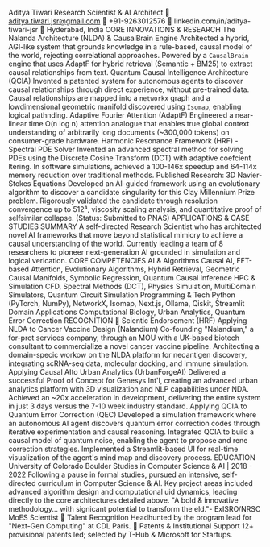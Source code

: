 Aditya Tiwari
Research Scientist & AI Architect
 aditya.tiwari.jsr@gmail.com
 +91-9263012576
 linkedin.com/in/aditya-tiwari-jsr
 Hyderabad, India
CORE INNOVATIONS & RESEARCH
The Nalanda Architecture (NLDA) & CausalBrain Engine
Architected a hybrid, AGI-like system that grounds knowledge in a
rule-based, causal model of the world, rejecting correlational
approaches.
Powered by a `CausalBrain` engine that uses AdaptF for hybrid
retrieval (Semantic + BM25) to extract causal relationships from text.
Quantum Causal Intelligence Architecture (QCIA)
Invented a patented system for autonomous agents to discover
causal relationships through direct experience, without pre-trained
data.
Causal relationships are mapped into a `networkx` graph and a lowdimensional geometric manifold discovered using `Isomap`, enabling
logical pathnding.
Adaptive Fourier Attention (AdaptF)
Engineered a near-linear time O(n log n) attention analogue that
enables true global context understanding of arbitrarily long
documents (~300,000 tokens) on consumer-grade hardware.
Harmonic Resonance Framework (HRF) - Spectral PDE
Solver
Invented an advanced spectral method for solving PDEs using the
Discrete Cosine Transform (DCT) with adaptive coefcient ltering.
In software simulations, achieved a 100-146x speedup and 64-114x
memory reduction over traditional methods.
Published Research: 3D Navier-Stokes Equations
Developed an AI-guided framework using an evolutionary algorithm
to discover a candidate singularity for this Clay Millennium Prize
problem.
Rigorously validated the candidate through resolution convergence
up to 512³, viscosity scaling analysis, and quantitative proof of selfsimilar collapse. (Status: Submitted to PNAS)
APPLICATIONS & CASE STUDIES
SUMMARY
A self-directed Research
Scientist who has architected
novel AI frameworks that move
beyond statistical mimicry to
achieve a causal understanding
of the world. Currently leading a
team of 8 researchers to pioneer
next-generation AI grounded in
simulation and logical
verication.
CORE COMPETENCIES
AI & Algorithms
Causal AI, FFT-based Attention,
Evolutionary Algorithms, Hybrid
Retrieval, Geometric Causal
Manifolds, Symbolic Regression,
Quantum Causal Inference
HPC & Simulation
CFD, Spectral Methods (DCT),
Physics Simulation, MultiDomain Simulators, Quantum
Circuit Simulation
Programming & Tech
Python (PyTorch, NumPy),
NetworkX, Isomap, Next.js,
Ollama, Qiskit, Streamlit
Domain Applications
Computational Biology, Urban
Analytics, Quantum Error
Correction
RECOGNITION
 Scientic Endorsement
(HRF)
Applying NLDA to Cancer Vaccine Design (Nalandium)
Co-founding "Nalandium," a for-prot services company, through an
MOU with a UK-based biotech consultant to commercialize a novel
cancer vaccine pipeline.
Architecting a domain-specic workow on the NLDA platform for
neoantigen discovery, integrating scRNA-seq data, molecular docking,
and immune simulation.
Applying Causal AIto Urban Analytics (UrbanForgeAI)
Delivered a successful Proof of Concept for Genesys Int'l, creating
an advanced urban analytics platform with 3D visualization and NLP
capabilities under NDA.
Achieved an ~20x acceleration in development, delivering the entire
system in just 3 days versus the 7-10 week industry standard.
Applying QCIA to Quantum Error Correction (QEC)
Developed a simulation framework where an autonomous AI agent
discovers quantum error correction codes through iterative
experimentation and causal reasoning.
Integrated QCIA to build a causal model of quantum noise, enabling
the agent to propose and rene correction strategies.
Implemented a Streamlit-based UI for real-time visualization of the
agent's mind map and discovery process.
EDUCATION
University of Colorado Boulder
Studies in Computer Science & AI | 2018 - 2022
Following a pause in formal studies, pursued an intensive, self-directed
curriculum in Computer Science & AI. Key project areas included
advanced algorithm design and computational uid dynamics, leading
directly to the core architectures detailed above.
"A bold & innovative
methodology... with
signicant potential to
transform the eld."- ExISRO/NRSC MoES Scientist
 Talent Recognition
Headhunted by the program
lead for "Next-Gen
Computing" at CDL Paris.
 Patents & Institutional
Support
12+ provisional patents led;
selected by T-Hub &
Microsoft for Startups.